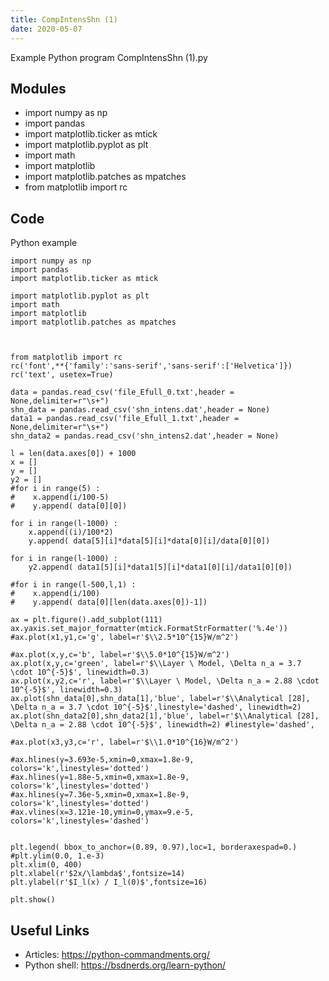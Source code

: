 ```yaml
---
title: CompIntensShn (1)
date: 2020-05-07
---
```

Example Python program CompIntensShn (1).py

## Modules

* import numpy as np
* import pandas
* import matplotlib.ticker as mtick
* import matplotlib.pyplot as plt
* import math
* import matplotlib
* import matplotlib.patches as mpatches
* from matplotlib import rc

## Code

Python example

    import numpy as np
    import pandas
    import matplotlib.ticker as mtick
    
    import matplotlib.pyplot as plt
    import math
    import matplotlib
    import matplotlib.patches as mpatches
    
    
    
    from matplotlib import rc
    rc('font',**{'family':'sans-serif','sans-serif':['Helvetica']})
    rc('text', usetex=True)
    
    data = pandas.read_csv('file_Efull_0.txt',header = None,delimiter=r"\s+")
    shn_data = pandas.read_csv('shn_intens.dat',header = None)
    data1 = pandas.read_csv('file_Efull_1.txt',header = None,delimiter=r"\s+")
    shn_data2 = pandas.read_csv('shn_intens2.dat',header = None)
    
    l = len(data.axes[0]) + 1000
    x = []
    y = []
    y2 = []
    #for i in range(5) :
    #    x.append(i/100-5)
    #    y.append( data[0][0])
    
    for i in range(l-1000) :
        x.append((i)/100*2)
        y.append( data[5][i]*data[5][i]*data[0][i]/data[0][0])
    
    for i in range(l-1000) :
        y2.append( data1[5][i]*data1[5][i]*data1[0][i]/data1[0][0])
    
    #for i in range(l-500,l,1) :
    #    x.append(i/100)
    #    y.append( data[0][len(data.axes[0])-1])
    
    ax = plt.figure().add_subplot(111)
    ax.yaxis.set_major_formatter(mtick.FormatStrFormatter('%.4e'))
    #ax.plot(x1,y1,c='g', label=r'$\\2.5*10^{15}W/m^2')
    
    #ax.plot(x,y,c='b', label=r'$\\5.0*10^{15}W/m^2')
    ax.plot(x,y,c='green', label=r'$\\Layer \ Model, \Delta n_a = 3.7 \cdot 10^{-5}$', linewidth=0.3)
    ax.plot(x,y2,c='r', label=r'$\\Layer \ Model, \Delta n_a = 2.88 \cdot 10^{-5}$', linewidth=0.3)
    ax.plot(shn_data[0],shn_data[1],'blue', label=r'$\\Analytical [28], \Delta n_a = 3.7 \cdot 10^{-5}$',linestyle='dashed', linewidth=2)
    ax.plot(shn_data2[0],shn_data2[1],'blue', label=r'$\\Analytical [28], \Delta n_a = 2.88 \cdot 10^{-5}$', linewidth=2) #linestyle='dashed',
    
    #ax.plot(x3,y3,c='r', label=r'$\\1.0*10^{16}W/m^2')
    
    #ax.hlines(y=3.693e-5,xmin=0,xmax=1.8e-9, colors='k',linestyles='dotted')
    #ax.hlines(y=1.88e-5,xmin=0,xmax=1.8e-9, colors='k',linestyles='dotted')
    #ax.hlines(y=7.36e-5,xmin=0,xmax=1.8e-9, colors='k',linestyles='dotted')
    #ax.vlines(x=3.121e-10,ymin=0,ymax=9.e-5, colors='k',linestyles='dashed')
    
    
    plt.legend( bbox_to_anchor=(0.89, 0.97),loc=1, borderaxespad=0.)
    #plt.ylim(0.0, 1.e-3)
    plt.xlim(0, 400)
    plt.xlabel(r'$2x/\lambda$',fontsize=14)
    plt.ylabel(r'$I_l(x) / I_l(0)$',fontsize=16)
    
    plt.show()

## Useful Links

- Articles: https://python-commandments.org/
- Python shell: https://bsdnerds.org/learn-python/
